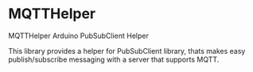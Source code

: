 # MQTTHelper
MQTTHelper Arduino PubSubClient Helper

This library provides a helper for PubSubClient library, thats makes easy publish/subscribe messaging with
a server that supports MQTT.

